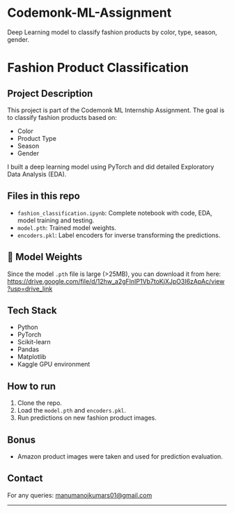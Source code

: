 # Codemonk-ML-Assignment
Deep Learning model to classify fashion products by color, type, season, gender.

# Fashion Product Classification

## Project Description
This project is part of the Codemonk ML Internship Assignment. The goal is to classify fashion products based on:
- Color
- Product Type
- Season
- Gender

I built a deep learning model using PyTorch and did detailed Exploratory Data Analysis (EDA).

## Files in this repo
- `fashion_classification.ipynb`: Complete notebook with code, EDA, model training and testing.
- `model.pth`: Trained model weights.
- `encoders.pkl`: Label encoders for inverse transforming the predictions.

## 🔗 Model Weights
Since the model `.pth` file is large (>25MB), you can download it from here:
https://drive.google.com/file/d/12hw_a2gFlnIP1Vb7toKjXJpO3I6zApAc/view?usp=drive_link

## Tech Stack
- Python
- PyTorch
- Scikit-learn
- Pandas
- Matplotlib
- Kaggle GPU environment

## How to run
1. Clone the repo.
2. Load the `model.pth` and `encoders.pkl`.
3. Run predictions on new fashion product images.

## Bonus
- Amazon product images were taken and used for prediction evaluation.

## Contact
For any queries: manumanojkumars01@gmail.com

---


